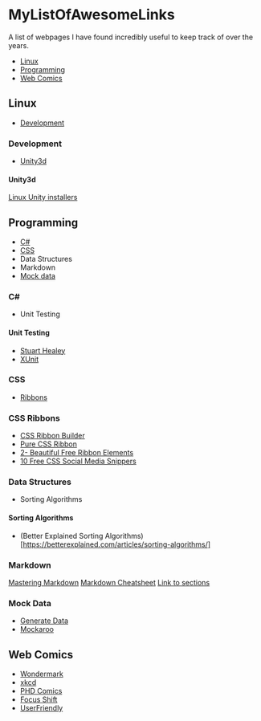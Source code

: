 # MyListOfAwesomeLinks
A list of webpages I have found incredibly useful to keep track of over the years.
* [Linux](#linux)
* [Programming](#programming)
* [Web Comics](#web-comics)

## Linux
* [Development](#linux-development)

### <a name="linux-development">Development</a>
* [Unity3d](#unity3d)

#### Unity3d
[Linux Unity installers](https://forum.unity.com/threads/unity-on-linux-release-notes-and-known-issues.350256/page-2)

## Programming
* [C#](#c-sharp)
* [CSS](#css)
* Data Structures
* Markdown
* [Mock data](#mock-data)

### <a name="c-sharp">C#</a>
* Unit Testing

#### Unit Testing
* [Stuart Healey](https://www.stuarthealey.com/introduction-to-unit-testing-on-net-core-with-xunit-and-the-cli/index.html)
* [XUnit](https://xunit.github.io/)

### CSS
* [Ribbons](#css-ribbons)

### <a name="css-ribbons">CSS Ribbons</a>
* [CSS Ribbon Builder](https://dribbble.com/shots/439245-Pure-CSS-Ribbon-Builder)
* [Pure CSS Ribbon](http://ginva.com/2016/08/pure-css-ribbon/)
* [2- Beautiful Free Ribbon Elements](http://www.webdesigndev.com/20-beautiful-free-ribbon-elements-for-your-website/)
* [10 Free CSS Social Media Snippers](http://designify.me/web-design/10-free-css-social-media-snippets/)

### Data Structures
* Sorting Algorithms

#### Sorting Algorithms
* (Better Explained Sorting Algorithms)[https://betterexplained.com/articles/sorting-algorithms/]

### Markdown
[Mastering Markdown](https://guides.github.com/features/mastering-markdown/)
[Markdown Cheatsheet](https://github.com/adam-p/markdown-here/wiki/Markdown-Cheatsheet)
[Link to sections](https://gist.github.com/asabaylus/3071099)

### Mock Data
* [Generate Data](https://www.generatedata.com/)
* [Mockaroo](http://www.mockaroo.com/)

## <a name="web-comics">Web Comics</a>
* [Wondermark](http://wondermark.com/)
* [xkcd](https://www.xkcd.com/)
* [PHD Comics](http://phdcomics.com/comics.php)
* [Focus Shift](http://www.osnews.com/comics)
* [UserFriendly](http://www.userfriendly.org/static/)

